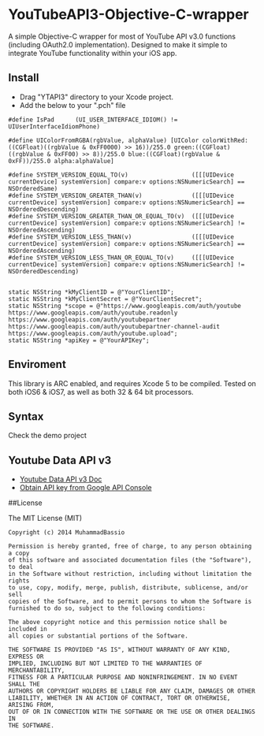 YouTubeAPI3-Objective-C-wrapper
===============================

A simple Objective-C wrapper for most of YouTube API v3.0 functions (including OAuth2.0 implementation).
Designed to make it simple to integrate YouTube functionality within your iOS app.



## Install
- Drag "YTAPI3" directory to your Xcode project.
- Add the below to your ".pch" file

```
#define IsPad      (UI_USER_INTERFACE_IDIOM() != UIUserInterfaceIdiomPhone)

#define UIColorFromRGBA(rgbValue, alphaValue) [UIColor colorWithRed:((CGFloat)((rgbValue & 0xFF0000) >> 16))/255.0 green:((CGFloat)((rgbValue & 0xFF00) >> 8))/255.0 blue:((CGFloat)(rgbValue & 0xFF))/255.0 alpha:alphaValue]

#define SYSTEM_VERSION_EQUAL_TO(v)                  ([[[UIDevice currentDevice] systemVersion] compare:v options:NSNumericSearch] == NSOrderedSame)
#define SYSTEM_VERSION_GREATER_THAN(v)              ([[[UIDevice currentDevice] systemVersion] compare:v options:NSNumericSearch] == NSOrderedDescending)
#define SYSTEM_VERSION_GREATER_THAN_OR_EQUAL_TO(v)  ([[[UIDevice currentDevice] systemVersion] compare:v options:NSNumericSearch] != NSOrderedAscending)
#define SYSTEM_VERSION_LESS_THAN(v)                 ([[[UIDevice currentDevice] systemVersion] compare:v options:NSNumericSearch] == NSOrderedAscending)
#define SYSTEM_VERSION_LESS_THAN_OR_EQUAL_TO(v)     ([[[UIDevice currentDevice] systemVersion] compare:v options:NSNumericSearch] != NSOrderedDescending)


static NSString *kMyClientID = @"YourClientID";
static NSString *kMyClientSecret = @"YourClientSecret";
static NSString *scope = @"https://www.googleapis.com/auth/youtube https://www.googleapis.com/auth/youtube.readonly https://www.googleapis.com/auth/youtubepartner https://www.googleapis.com/auth/youtubepartner-channel-audit https://www.googleapis.com/auth/youtube.upload";
static NSString *apiKey = @"YourAPIKey";

```

## Enviroment
This library is ARC enabled, and requires Xcode 5 to be compiled.
Tested on both iOS6 & iOS7, as well as both 32 & 64 bit processors.


## Syntax
Check the demo project


## Youtube Data API v3
- [Youtube Data API v3 Doc](https://developers.google.com/youtube/v3/)
- [Obtain API key from Google API Console](https://console.developers.google.com)

##License

The MIT License (MIT)

```
Copyright (c) 2014 MuhammadBassio

Permission is hereby granted, free of charge, to any person obtaining a copy
of this software and associated documentation files (the "Software"), to deal
in the Software without restriction, including without limitation the rights
to use, copy, modify, merge, publish, distribute, sublicense, and/or sell
copies of the Software, and to permit persons to whom the Software is
furnished to do so, subject to the following conditions:

The above copyright notice and this permission notice shall be included in
all copies or substantial portions of the Software.

THE SOFTWARE IS PROVIDED "AS IS", WITHOUT WARRANTY OF ANY KIND, EXPRESS OR
IMPLIED, INCLUDING BUT NOT LIMITED TO THE WARRANTIES OF MERCHANTABILITY,
FITNESS FOR A PARTICULAR PURPOSE AND NONINFRINGEMENT. IN NO EVENT SHALL THE
AUTHORS OR COPYRIGHT HOLDERS BE LIABLE FOR ANY CLAIM, DAMAGES OR OTHER
LIABILITY, WHETHER IN AN ACTION OF CONTRACT, TORT OR OTHERWISE, ARISING FROM,
OUT OF OR IN CONNECTION WITH THE SOFTWARE OR THE USE OR OTHER DEALINGS IN
THE SOFTWARE.

```
